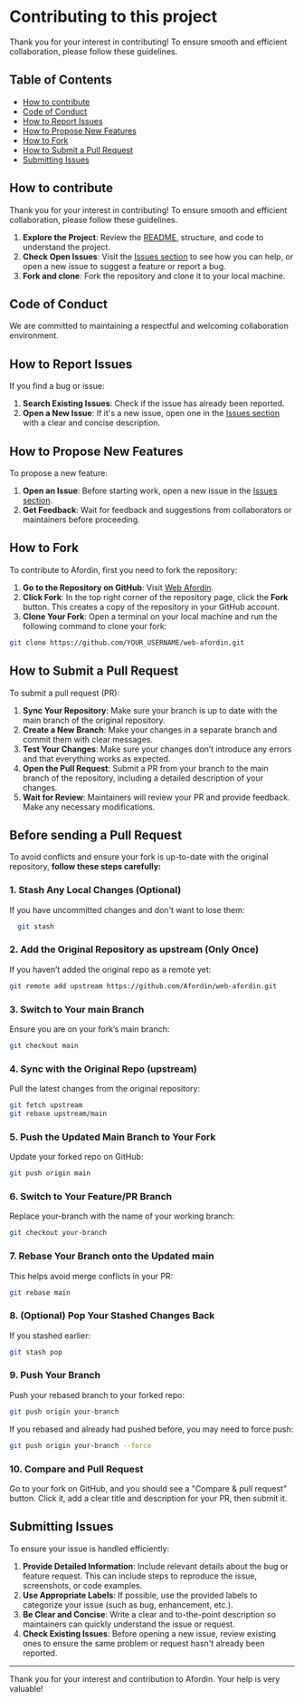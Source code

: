 # Contributing to this project

Thank you for your interest in contributing! To ensure smooth and efficient collaboration, please follow these guidelines.

## Table of Contents

- [How to contribute](#-how-to-contribute)
- [Code of Conduct](#-code-of-conduct)
- [How to Report Issues](#-how-to-report-issues)
- [How to Propose New Features](#-how-to-propose-new-features)
- [How to Fork](#-how-to-fork)
- [How to Submit a Pull Request](#-how-to-submit-a-pull-request)
- [Submitting Issues](#-submitting-issues)

## How to contribute

Thank you for your interest in contributing! To ensure smooth and efficient collaboration, please follow these guidelines.

1. **Explore the Project**: Review the [README](./README.md), structure, and code to understand the project.
2. **Check Open Issues**: Visit the [Issues section](https://img.shields.io/github/issues/Afordin/web-afordin) to see how you can help, or open a new issue to suggest a feature or report a bug.
3. **Fork and clone**: Fork the repository and clone it to your local machine.

## Code of Conduct

We are committed to maintaining a respectful and welcoming collaboration environment.

## How to Report Issues

If you find a bug or issue:

1. **Search Existing Issues**: Check if the issue has already been reported.
2. **Open a New Issue**: If it's a new issue, open one in the [Issues section](https://github.com/Afordin/web-afordin/issues) with a clear and concise description.

## How to Propose New Features

To propose a new feature:

1. **Open an Issue**: Before starting work, open a new issue in the [Issues section](https://github.com/Afordin/web-afordin/issues).
2. **Get Feedback**: Wait for feedback and suggestions from collaborators or maintainers before proceeding.

## How to Fork

To contribute to Afordin, first you need to fork the repository:

1. **Go to the Repository on GitHub**: Visit [Web Afordin](https://github.com/Afordin/web-afordin).
2. **Click Fork**: In the top right corner of the repository page, click the **Fork** button. This creates a copy of the repository in your GitHub account.
3. **Clone Your Fork**: Open a terminal on your local machine and run the following command to clone your fork:

```bash
git clone https://github.com/YOUR_USERNAME/web-afordin.git
```

## How to Submit a Pull Request

To submit a pull request (PR):

1. **Sync Your Repository**: Make sure your branch is up to date with the main branch of the original repository.
2. **Create a New Branch**: Make your changes in a separate branch and commit them with clear messages.
3. **Test Your Changes**: Make sure your changes don’t introduce any errors and that everything works as expected.
4. **Open the Pull Request**: Submit a PR from your branch to the main branch of the repository, including a detailed description of your changes.
5. **Wait for Review**: Maintainers will review your PR and provide feedback. Make any necessary modifications.

## Before sending a Pull Request

To avoid conflicts and ensure your fork is up-to-date with the original repository, **follow these steps carefully:**

### 1. Stash Any Local Changes (Optional)

If you have uncommitted changes and don't want to lose them:

```bash
  git stash
```

### 2. Add the Original Repository as upstream (Only Once)

If you haven’t added the original repo as a remote yet:

```bash
git remote add upstream https://github.com/Afordin/web-afordin.git
```

### 3. Switch to Your main Branch

Ensure you are on your fork’s main branch:

```bash
git checkout main
```

### 4. Sync with the Original Repo (upstream)

Pull the latest changes from the original repository:

```bash
git fetch upstream
git rebase upstream/main
```

### 5. Push the Updated Main Branch to Your Fork

Update your forked repo on GitHub:

```bash
git push origin main
```

### 6. Switch to Your Feature/PR Branch

Replace your-branch with the name of your working branch:

```bash
git checkout your-branch
```

### 7. Rebase Your Branch onto the Updated main

This helps avoid merge conflicts in your PR:

```bash
git rebase main
```

### 8. (Optional) Pop Your Stashed Changes Back

If you stashed earlier:

```bash
git stash pop
```

### 9. Push Your Branch

Push your rebased branch to your forked repo:

```bash
git push origin your-branch
```

If you rebased and already had pushed before, you may need to force push:

```bash
git push origin your-branch --force
```

### 10. Compare and Pull Request

Go to your fork on GitHub, and you should see a "Compare & pull request" button.
Click it, add a clear title and description for your PR, then submit it.

## Submitting Issues

To ensure your issue is handled efficiently:

1. **Provide Detailed Information**: Include relevant details about the bug or feature request. This can include steps to reproduce the issue, screenshots, or code examples.
2. **Use Appropriate Labels**: If possible, use the provided labels to categorize your issue (such as bug, enhancement, etc.).
3. **Be Clear and Concise**: Write a clear and to-the-point description so maintainers can quickly understand the issue or request.
4. **Check Existing Issues**: Before opening a new issue, review existing ones to ensure the same problem or request hasn't already been reported.

---

Thank you for your interest and contribution to Afordin. Your help is very valuable!
